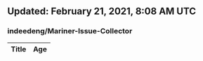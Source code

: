 ## Updated: February 21, 2021, 8:08 AM UTC


### indeedeng/Mariner-Issue-Collector
|**Title**|**Age**|
|:----|:----|